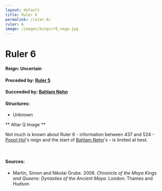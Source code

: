 ```yaml
---
layout: default
title: Ruler 6
permalink: /ruler-6/
ruler: 6
image: /images/kings/r6_vega.jpg
---
```


# Ruler 6

#### <strong>Reign:</strong> Uncertain
#### <strong>Preceded by:</strong> <a href="{{site.baseurl}}/ruler-5">Ruler 5</a>
#### <strong>Succeeded by:</strong> <a href="{{site.baseurl}}/bahlam-nehn">Bahlam Nehn</a>
#### <strong>Structures:</strong>
<ul>
<li>Unknown</li>
</ul>

** Altar Q Image **

Not much is known about Ruler 6 - information between 437 and 524 - <a href="{{site.baseurl}}/popol-hol/">Popol Hol</a>'s reign and the start of <a href="{{site.baseurl}}/bahlam-nehn/">Bahlam Nehn</a>'s - is limited at best.

<br>

#### <strong>Sources:</strong>
<ul>
<li>Martin, Simon and Nikolai Grube. 2008. <cite>Chronicle of the Maya Kings and
    Queens: Dynasties of the Ancient Maya.</cite> London: Thames and Hudson</li>
</ul>
